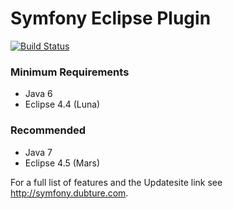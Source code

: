 Symfony Eclipse Plugin
======================

[![Build Status](https://secure.travis-ci.org/pulse00/Symfony-2-Eclipse-Plugin.png)](http://travis-ci.org/pulse00/Symfony-2-Eclipse-Plugin)

### Minimum Requirements

- Java 6
- Eclipse 4.4 (Luna)

### Recommended

- Java 7
- Eclipse 4.5 (Mars)

For a full list of features and the Updatesite link see http://symfony.dubture.com.
